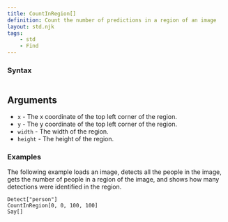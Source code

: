 ```yaml
---
title: CountInRegion[]
definition: Count the number of predictions in a region of an image
layout: std.njk
tags:
    - std
    - Find
---
```


### Syntax

```CountInRegion[x, y, width, height]
```
## Arguments

- `x` - The x coordinate of the top left corner of the region.
- `y` - The y coordinate of the top left corner of the region.
- `width` - The width of the region.
- `height` - The height of the region.

### Examples

The following example loads an image, detects all the people in the image, gets the number of people in a region of the image, and shows how many detections were identified in the region.

```Load["./photo.jpg"]
Detect["person"]
CountInRegion[0, 0, 100, 100]
Say[]
```